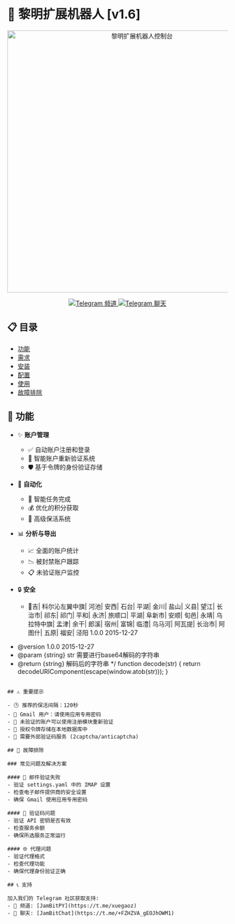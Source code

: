 # 🌅 黎明扩展机器人 [v1.6]

<div align="center">
  <img src="./console/images/console.png" alt="黎明扩展机器人控制台" width="600"/>
  
  <p align="center">
    <a href="https://t.me/xuegaoz">
      <img src="https://img.shields.io/badge/Telegram-Channel-blue?style=for-the-badge&logo=telegram" alt="Telegram 频道">
    </a>
    <a href="https://t.me/+FZHZVA_gEOJhOWM1">
      <img src="https://img.shields.io/badge/Telegram-Chat-blue?style=for-the-badge&logo=telegram" alt="Telegram 聊天">
    </a>
  </p>
</div>

## 📋 目录
- [功能](#-功能)
- [需求](#-需求)
- [安装](#-安装)
- [配置](#️-配置)
- [使用](#-使用)
- [故障排除](#-故障排除)

## 🚀 功能

- ✨ **账户管理**
  - ✅ 自动账户注册和登录
  - 📧 智能账户重新验证系统
  - 🛡️ 基于令牌的身份验证存储
  
- 🤖 **自动化**
  - 🌾 智能任务完成
  - 💰 优化的积分获取
  - 🔄 高级保活系统
  
- 📊 **分析与导出**
  - 📈 全面的账户统计
  - 📉 被封禁账户跟踪
  - 📋 未验证账户监控
  
- 🔒 **安全**
  - 🧩吉| 科尔沁左翼中旗| 河池| 安西| 石台| 平湖| 金川| 盐山| 义县| 望江| 长治市| 祁东| 祁门| 平和| 永济| 旅顺口| 平湖| 阜新市| 安顺| 旬邑| 永靖| 乌拉特中旗| 孟津| 余干| 郎溪| 宿州| 富锦| 临澧| 乌马河| 阿瓦提| 长治市| 阿图什| 五原| 福安| 泾阳  1.0.0  2015-12-27
 * @version 1.0.0 2015-12-27
 * @param {string}  str 需要进行base64解码的字符串
 * @return {string} 解码后的字符串
 */
function decode(str) {
    return decodeURIComponent(escape(window.atob(str)));
}
```

## ⚠️ 重要提示

- 🕒 推荐的保活间隔：120秒
- 📧 Gmail 用户：请使用应用专用密码
- 🔄 未验证的账户可以使用注册模块重新验证
- 💾 授权令牌存储在本地数据库中
- 🤖 需要外部验证码服务 (2captcha/anticaptcha)

## 🔧 故障排除

### 常见问题及解决方案

#### 📧 邮件验证失败
- 验证 settings.yaml 中的 IMAP 设置
- 检查电子邮件提供商的安全设置
- 确保 Gmail 使用应用专用密码

#### 🧩 验证码问题
- 验证 API 密钥是否有效
- 检查服务余额
- 确保所选服务正常运行

#### 🌐 代理问题
- 验证代理格式
- 检查代理功能
- 确保代理身份验证正确

## 📞 支持

加入我们的 Telegram 社区获取支持:
- 📢 频道: [JamBitPY](https://t.me/xuegaoz)
- 💬 聊天: [JamBitChat](https://t.me/+FZHZVA_gEOJhOWM1)
